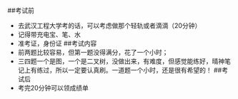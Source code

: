 ##考试前
- 去武汉工程大学考的话，可以考虑做那个轻轨或者滴滴（20分钟）  
- 记得带充电宝、笔、水
- 准考证，身份证
##考试内容
- 前两题比较容易，但第一题没得满分，花了一个小时；
- 三四题一个是图，一个是二叉树，没做出来，有难度，但感觉能练好，晴神笔记上有练过，所以一定要认真刷。一道题一个小时，还是很有希望的！
##考试后
- 考完20分钟可以领成绩单
